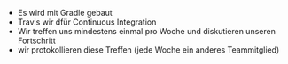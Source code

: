 - Es wird mit Gradle gebaut
- Travis wir dfür Continuous Integration
- Wir treffen uns mindestens einmal pro Woche und diskutieren unseren Fortschritt
- wir protokollieren diese Treffen (jede Woche ein anderes Teammitglied)
